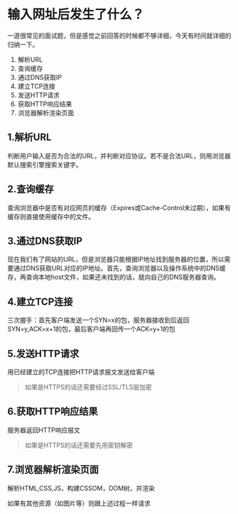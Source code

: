 # 输入网址后发生了什么？

一道很常见的面试题，但是感觉之前回答的时候都不够详细，今天有时间就详细的归纳一下。

1. 解析URL
2. 查询缓存
3. 通过DNS获取IP
4. 建立TCP连接
5. 发送HTTP请求
6. 获取HTTP响应结果
7. 浏览器解析渲染页面

## 1.解析URL

判断用户输入是否为合法的URL，并判断对应协议。若不是合法URL，则用浏览器默认搜索引擎搜索关键字。

## 2.查询缓存

查询浏览器中是否有对应网页的缓存（Expires或Cache-Control未过期），如果有缓存则直接使用缓存中的文件。

## 3.通过DNS获取IP

现在我们有了网站的URL，但是浏览器只能根据IP地址找到服务器的位置，所以需要通过DNS获取URL对应的IP地址。首先，查询浏览器以及操作系统中的DNS缓存，再查询本地host文件，如果还未找到的话，就向自己的DNS服务器查询。

## 4.建立TCP连接

三次握手：首先客户端发送一个SYN=x的包，服务器接收到后返回SYN=y,ACK=x+1的包，最后客户端再回传一个ACK=y+1的包

## 5.发送HTTP请求

用已经建立的TCP连接把HTTP请求报文发送给客户端

> 如果是HTTPS的话还需要经过SSL/TLS层加密

## 6.获取HTTP响应结果

服务器返回HTTP响应报文

> 如果是HTTPS的话还需要先用密钥解密

## 7.浏览器解析渲染页面

解析HTML,CSS,JS，构建CSSOM，DOM树，并渲染

如果有其他资源（如图片等）则跟上述过程一样请求
